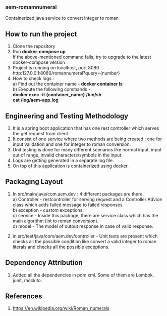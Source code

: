 ### aem-romamnumeral
Containerized java service to convert integer to roman 

## How to run the project

1) Clone the repository
2) Run <b> docker-compose up </b> <br>
   If the above-mentioned command fails, try to upgrade to the latest docker-compose version
3) Project is running on localhost, port 8080 <br>
   http:127.0.0.1:8080/romannumeral?query={number}
4) How to check logs : <br>
   a) Find out the container name - <b> docker container ls </b> <br>
   b) Execute the following commands - <br>
      <b> docker exec -it {container_name} /bin/sh </b> <br>
      <b> cat /log/aem-app.log </b>
   

## Engineering and Testing Methodology

1) It is a spring boot application that has one rest controller which serves the get request from client.
2) It consist of one service where two methods are being created : one for input validation and one for integer to roman conversion.
3) Unit testing is done for many different scenarios like normal input, input out of range, invalid characters/symbols in the input.
4) Logs are getting generated in a separate log file.
5) On top of this application is containerized using docker.

## Packaging Layout

1) In src/main/java/com.aem.dev : 4 different packages are there. <br>
   a) Controller - restcontroller for serving request and a Controller Advice class which adds failed message to failed responses. <br>
   b) exception - custom exceptions. <br>
   c) service - Inside this package, there are service class which has the main algorithm (int to roman conversion). <br>
   d) model - The model of output response in case of valid response. <br>
   
2) in src/test/java/com/aem.dev/controller - Unit tests are present which checks all the possible condition like convert a valid integer to roman literals
and checks all the possible exceptions.

## Dependency Attribution

1) Added all the dependencies in pom.xml. Some of them are Lombok, junit, mockito.

## References
1) https://en.wikipedia.org/wiki/Roman_numerals
  
